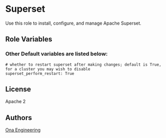 Superset
========

Use this role to install, configure, and manage Apache Superset.

Role Variables
--------------

### Other Default variables are listed below:

    # whether to restart superset after making changes; default is True, for a cluster you may wish to disable
    superset_perform_restart: True

License
-------

Apache 2

Authors
-------

[Ona Engineering](https://ona.io)
